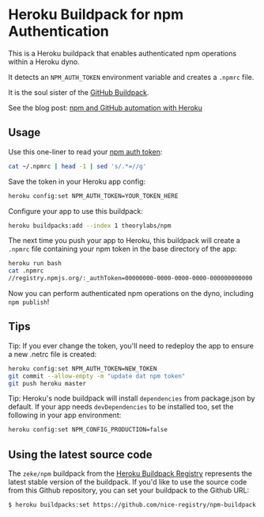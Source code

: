 # Heroku Buildpack for npm Authentication

This is a Heroku buildpack that enables authenticated npm operations
within a Heroku dyno.

It detects an `NPM_AUTH_TOKEN` environment variable and creates a `.npmrc` file.

It is the soul sister of the [GitHub Buildpack](https://github.com/zeke/github-buildpack).

See the blog post: [npm and GitHub automation with Heroku](http://zeke.sikelianos.com/npm-and-github-automation-with-heroku)

## Usage

Use this one-liner to read your [npm auth token](http://blog.npmjs.org/post/118393368555/deploying-with-npm-private-modules):

```sh
cat ~/.npmrc | head -1 | sed 's/.*=//g'
```

Save the token in your Heroku app config:

```sh
heroku config:set NPM_AUTH_TOKEN=YOUR_TOKEN_HERE
```

Configure your app to use this buildpack:

```sh
heroku buildpacks:add --index 1 theorylabs/npm
```

The next time you push your app to Heroku, this buildpack will create a
`.npmrc` file containing your npm token in the base directory of the app:

```sh
heroku run bash
cat .npmrc
//registry.npmjs.org/:_authToken=00000000-0000-0000-0000-000000000000
```

Now you can perform authenticated npm operations on the dyno, including
`npm publish`!

## Tips

Tip: If you ever change the token, you'll need to redeploy the app to
ensure a new .netrc file is created:

```sh
heroku config:set NPM_AUTH_TOKEN=NEW_TOKEN
git commit --allow-empty -m "update dat npm token"
git push heroku master
```

Tip: Heroku's node buildpack will install `dependencies` from package.json
by default. If your app needs `devDependencies` to be installed too,
set the following in your app environment:

```sh
heroku config:set NPM_CONFIG_PRODUCTION=false
```

## Using the latest source code

The `zeke/npm` buildpack from the [Heroku Buildpack Registry](https://devcenter.heroku.com/articles/buildpack-registry) represents the latest stable version of the buildpack. If you'd like to use the source code from this Github repository, you can set your buildpack to the Github URL:

```sh-session
$ heroku buildpacks:set https://github.com/nice-registry/npm-buildpack
```
